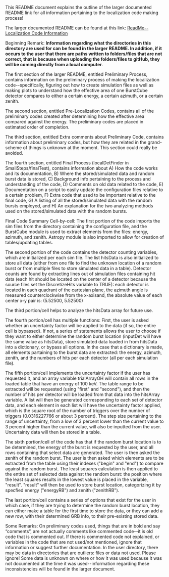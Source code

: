 This README document explains the outline of the larger documented README link for all information pertaining to the localization code making process!

The larger documented README can be found at this link: [ReadMe--Localization Code Information](https://docs.google.com/document/d/1x1kDDz5EkpokAVYvPcEUN7cDeyFaSucVGyu95ZPbbqQ/edit?usp=sharing)

Beginning Remark: **Information regarding what the directories in this directory are used for can be found in the larger README. In addition, if it occurs to the user that there are paths written to folders/files that are not correct, that is because when uploading the folders/files to gitHub, they will be coming directly from a local computer**.

The first section of the larger README, entitled Preliminary Process,
contains information on the preliminary process of making the localization code--specifically, figuring out how to create simulation files as well as making plots to understand how the effective area of one BurstCube detector compares to either a certain energy, a certain azimuth, or a certain zenith.

The second section, entitled Pre-Localization Codes, contains all of the preliminary codes created after determining how the effective area compared against the energy. The preliminary codes are placed in estimated order of completion.

The third section, entitled Extra comments about Preliminary Code, contains information about preliminary codes, but how they are related in the grand-scheme of things is unknown at the moment. This section could really be avoided. 

The fourth section, entitled Final Process (localDetFinder in SmallSteps/finalTest), contains information about A) How the code works and its documentation, B) Where the stored/simulated data and random burst data is stored, C) Background info pertaining to the process and understanding of the code, D) Comments on old data related to the code, E) Documentation on a script to easily update the configuration files relative to a certain problem, F) Extra code that used to be important relative to the final code, G) A listing of all the stored/simulated data with the random bursts employed, and H) An explanation for the two analyzing methods used on the stored/simulated data with the random bursts.

Final Code Summary Cell-by-cell:
The first portion of the code imports the sim files from the directory containing the configuration file, and the BurstCube module is used to extract elements from the files: energy, azimuth, and zenith. Astropy module is also imported to allow for creation of tables/updating tables.

The second portion of the code contains the detector counting variables, which are initialized per each sim file. The list hitsData is also initialized to store all data (either from one file to find the unknown location of a random burst or from multiple files to store simulated data in a table). Detector counts are found by extracting lines out of simulation files containing hit data (each hit should be located on the center of a detector because the source files set the DiscretizeHits variable to TRUE): each detector is located in each quadrant of the cartesian plane, the azimuth angle is measured counterclockwise from the x-axisand, the absolute value of each center x-y pair is: (5.52500, 5.52500)

The third portion/cell helps to analyze the hitsData array for future use.

The fourth portion/cell has multiple functions:
First, the user is asked whether an uncertainty factor will be applied to the data (if so, the entire cell is bypassed). If not, a series of statements allows the user to choose if they want to either determine the random burst location (inputDet will have the same value as hitsData), store simulated data loaded in from hitsData into a dictionary, or bypass all options. In the case that a dictionary is made, all elements partaining to the burst data are extracted: the energy, azimuth, zenith, and the numbers of hits per each detector (all per each simulation file).

The fifth portion/cell implements the uncertainty factor if the user has requested it, and an array variable trialArrayOH will contain all rows in the loaded table that have an energy of 100 keV. The table range to be extracted will be requested (using "first" and "second"), and then the number of hits per detector will be loaded from that data into the hitsArray variable. A list will then be generated corresponding to each set of detector data, and each element in each list will have the uncertainty factor applied, which is the square root of the number of triggers over the number of triggers (0.0316227766 or about 3 percent). The step size pertaining to the range of uncertainty, from a low of 3 percent lower than the current value to 3 percent higher than the current value, will also be inputted from the user. Uncertainty data will then be stored in a table.

The sixth portion/cell of the code has that if the random burst location is to be determined, the energy of the burst is requested by the user, and all rows containing that select data are generated. The user is then asked the zenith of the random burst. The user is then asked which elements are to be extracted from the table using their indexes ("begin" and "end") to compare against the random burst. The least squares calculation is then applied to the entire set of selected data against the random burst: the position where the least squares results in the lowest value is placed in the variable, "result". "result" will then be used to store burst location, categorizing it by specfied energy ("energyRB") and zenith ("zenithRB").

The last portion/cell contains a series of options that exist for the user in which case, if they are trying to determine the random burst location, they can either make a table for the first time to store the data, or they can add a new row, with their determined GRB info, to their pre-existing stored data.

Some Remarks:
On preliminary codes used, things that are in bold and say “comments”, are not actually comments like commented code--it is old code that is commented out.
If there is commented code not explained, or variables in the code that are not used/not mentioned, ignore that information or suggest further documentation.
In the user directory, there may be data in directories that are outliers: files or data not used. Please ignore!
Some data is unknown on where or how it was used because it was not documented at the time it was used--information regarding these inconsistencies will be found in the larger document.




